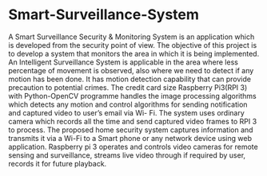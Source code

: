 # Smart-Surveillance-System

A Smart Surveillance Security & Monitoring System is an application which is developed from
the security point of view. The objective of this project is to develop a system that monitors the
area in which it is being implemented. An Intelligent Surveillance System is applicable in the
area where less percentage of movement is observed, also where we need to detect if any
motion has been done.
It has motion detection capability that can provide precaution to potential crimes. The credit
card size Raspberry Pi3(RPI 3) with Python-OpenCV programme handles the image
processing algorithms which detects any motion and control algorithms for sending notification
and captured video to user’s email via Wi- Fi. The system uses ordinary camera which records
all the time and send captured video frames to RPI 3 to process. The proposed home security
system captures information and transmits it via a Wi-Fi to a Smart phone or any network
device using web application. Raspberry pi 3 operates and controls video cameras for remote
sensing and surveillance, streams live video through if required by user, records it for future playback.
